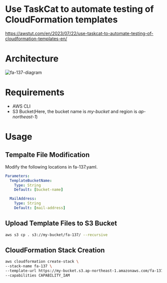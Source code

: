 # Use TaskCat to automate testing of CloudFormation templates

https://awstut.com/en/2023/07/22/use-taskcat-to-automate-testing-of-cloudformation-templates-en/

# Architecture

![fa-137-diagram](https://github.com/awstut-an-r/awstut-fa/assets/84276199/e4904ff5-651b-4671-aa58-dcd65f579f1f)

# Requirements

* AWS CLI
* S3 Bucket(Here, the bucket name is *my-bucket* and region is *ap-northeast-1*)

# Usage

## Tempalte File Modification

Modify the following locations in fa-137.yaml.

```yaml
Parameters:
  TemplateBucketName:
    Type: String
    Default: [bucket-name]

  MailAddress:
    Type: String
    Default: [mail-address]
```

## Upload  Template Files to S3 Bucket

```bash
aws s3 cp . s3://my-bucket/fa-137/ --recursive
```

## CloudFormation Stack Creation

```bash
aws cloudformation create-stack \
--stack-name fa-137 \
--template-url https://my-bucket.s3.ap-northeast-1.amazonaws.com/fa-137/fa-137.yaml \
--capabilities CAPABILITY_IAM
```

